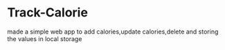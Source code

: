 # Track-Calorie
made a simple web app to add calories,update calories,delete and storing the values in local storage
